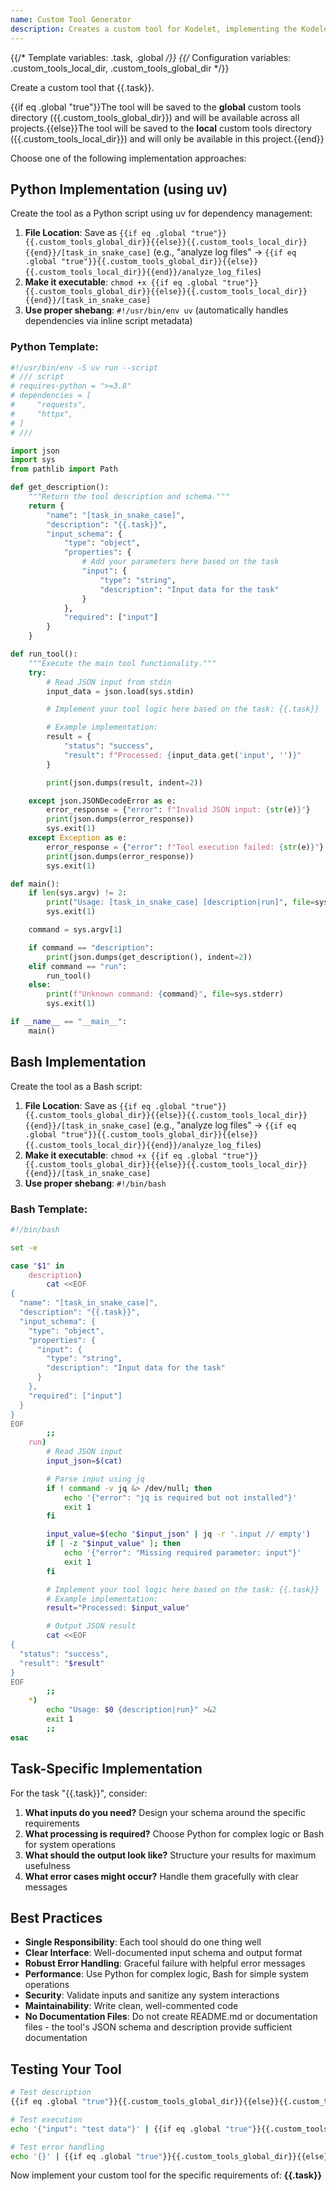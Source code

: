 ```yaml
---
name: Custom Tool Generator
description: Creates a custom tool for Kodelet, implementing the Kodelet custom tool protocol
---
```


{{/* Template variables: .task, .global */}}
{{/* Configuration variables: .custom_tools_local_dir, .custom_tools_global_dir */}}

Create a custom tool that {{.task}}.

{{if eq .global "true"}}The tool will be saved to the **global** custom tools directory ({{.custom_tools_global_dir}}) and will be available across all projects.{{else}}The tool will be saved to the **local** custom tools directory ({{.custom_tools_local_dir}}) and will only be available in this project.{{end}}

Choose one of the following implementation approaches:
## Python Implementation (using uv)

Create the tool as a Python script using uv for dependency management:

1. **File Location**: Save as `{{if eq .global "true"}}{{.custom_tools_global_dir}}{{else}}{{.custom_tools_local_dir}}{{end}}/[task_in_snake_case]` (e.g., "analyze log files" → `{{if eq .global "true"}}{{.custom_tools_global_dir}}{{else}}{{.custom_tools_local_dir}}{{end}}/analyze_log_files`)
2. **Make it executable**: `chmod +x {{if eq .global "true"}}{{.custom_tools_global_dir}}{{else}}{{.custom_tools_local_dir}}{{end}}/[task_in_snake_case]`
3. **Use proper shebang**: `#!/usr/bin/env uv` (automatically handles dependencies via inline script metadata)

### Python Template:

```python
#!/usr/bin/env -S uv run --script
# /// script
# requires-python = ">=3.8"
# dependencies = [
#     "requests",
#     "httpx",
# ]
# ///

import json
import sys
from pathlib import Path

def get_description():
    """Return the tool description and schema."""
    return {
        "name": "[task_in_snake_case]",
        "description": "{{.task}}",
        "input_schema": {
            "type": "object",
            "properties": {
                # Add your parameters here based on the task
                "input": {
                    "type": "string",
                    "description": "Input data for the task"
                }
            },
            "required": ["input"]
        }
    }

def run_tool():
    """Execute the main tool functionality."""
    try:
        # Read JSON input from stdin
        input_data = json.load(sys.stdin)

        # Implement your tool logic here based on the task: {{.task}}

        # Example implementation:
        result = {
            "status": "success",
            "result": f"Processed: {input_data.get('input', '')}"
        }

        print(json.dumps(result, indent=2))

    except json.JSONDecodeError as e:
        error_response = {"error": f"Invalid JSON input: {str(e)}"}
        print(json.dumps(error_response))
        sys.exit(1)
    except Exception as e:
        error_response = {"error": f"Tool execution failed: {str(e)}"}
        print(json.dumps(error_response))
        sys.exit(1)

def main():
    if len(sys.argv) != 2:
        print("Usage: [task_in_snake_case] [description|run]", file=sys.stderr)
        sys.exit(1)

    command = sys.argv[1]

    if command == "description":
        print(json.dumps(get_description(), indent=2))
    elif command == "run":
        run_tool()
    else:
        print(f"Unknown command: {command}", file=sys.stderr)
        sys.exit(1)

if __name__ == "__main__":
    main()
```


## Bash Implementation

Create the tool as a Bash script:

1. **File Location**: Save as `{{if eq .global "true"}}{{.custom_tools_global_dir}}{{else}}{{.custom_tools_local_dir}}{{end}}/[task_in_snake_case]` (e.g., "analyze log files" → `{{if eq .global "true"}}{{.custom_tools_global_dir}}{{else}}{{.custom_tools_local_dir}}{{end}}/analyze_log_files`)
2. **Make it executable**: `chmod +x {{if eq .global "true"}}{{.custom_tools_global_dir}}{{else}}{{.custom_tools_local_dir}}{{end}}/[task_in_snake_case]`
3. **Use proper shebang**: `#!/bin/bash`

### Bash Template:

```bash
#!/bin/bash

set -e

case "$1" in
    description)
        cat <<EOF
{
  "name": "[task_in_snake_case]",
  "description": "{{.task}}",
  "input_schema": {
    "type": "object",
    "properties": {
      "input": {
        "type": "string",
        "description": "Input data for the task"
      }
    },
    "required": ["input"]
  }
}
EOF
        ;;
    run)
        # Read JSON input
        input_json=$(cat)

        # Parse input using jq
        if ! command -v jq &> /dev/null; then
            echo '{"error": "jq is required but not installed"}'
            exit 1
        fi

        input_value=$(echo "$input_json" | jq -r '.input // empty')
        if [ -z "$input_value" ]; then
            echo '{"error": "Missing required parameter: input"}'
            exit 1
        fi

        # Implement your tool logic here based on the task: {{.task}}
        # Example implementation:
        result="Processed: $input_value"

        # Output JSON result
        cat <<EOF
{
  "status": "success",
  "result": "$result"
}
EOF
        ;;
    *)
        echo "Usage: $0 {description|run}" >&2
        exit 1
        ;;
esac
```

## Task-Specific Implementation

For the task "{{.task}}", consider:

1. **What inputs do you need?** Design your schema around the specific requirements
2. **What processing is required?** Choose Python for complex logic or Bash for system operations
3. **What should the output look like?** Structure your results for maximum usefulness
4. **What error cases might occur?** Handle them gracefully with clear messages

## Best Practices

- **Single Responsibility**: Each tool should do one thing well
- **Clear Interface**: Well-documented input schema and output format
- **Robust Error Handling**: Graceful failure with helpful error messages
- **Performance**: Use Python for complex logic, Bash for simple system operations
- **Security**: Validate inputs and sanitize any system interactions
- **Maintainability**: Write clean, well-commented code
- **No Documentation Files**: Do not create README.md or documentation files - the tool's JSON schema and description provide sufficient documentation

## Testing Your Tool

```bash
# Test description
{{if eq .global "true"}}{{.custom_tools_global_dir}}{{else}}{{.custom_tools_local_dir}}{{end}}/[task_in_snake_case] description

# Test execution
echo '{"input": "test data"}' | {{if eq .global "true"}}{{.custom_tools_global_dir}}{{else}}{{.custom_tools_local_dir}}{{end}}/[task_in_snake_case] run

# Test error handling
echo '{}' | {{if eq .global "true"}}{{.custom_tools_global_dir}}{{else}}{{.custom_tools_local_dir}}{{end}}/[task_in_snake_case] run
```

Now implement your custom tool for the specific requirements of: **{{.task}}**
